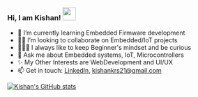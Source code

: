 ### Hi, I am Kishan! <img src="https://raw.githubusercontent.com/MartinHeinz/MartinHeinz/master/wave.gif" width="30px">
 - 🤖 I’m currently learning Embedded Firmware development
 - 🤝🏻 I’m looking to collaborate on Embedded/IoT projects
 - 👨🏻‍🚀 I always like to keep Beginner's mindset and be curious
 - 💬 Ask me about Embedded systems, IoT, Microcontrollers
 - ✨ My Other Interests are WebDevelopment and UI/UX
 - 📫 Get in touch: [LinkedIn](https://www.linkedin.com/in/kishankrs/), <kishankrs21@gmail.com>

[![Kishan's GitHub stats](https://github-readme-stats.vercel.app/api?username=kishankrs)](https://github.com/anuraghazra/github-readme-stats)


<!--
**kishankrs/kishankrs** is a ✨ _special_ ✨ repository because its `README.md` (this file) appears on your GitHub profile.

